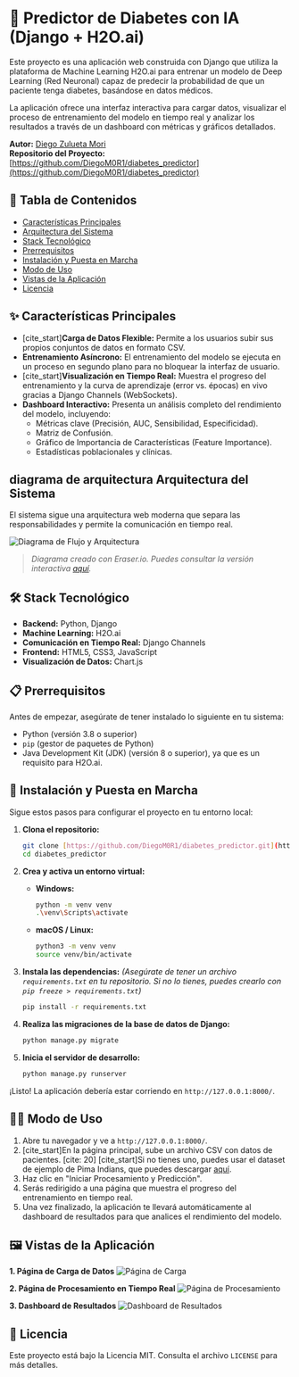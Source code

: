 # 🧠 Predictor de Diabetes con IA (Django + H2O.ai)

Este proyecto es una aplicación web construida con Django que utiliza la plataforma de Machine Learning H2O.ai para entrenar un modelo de Deep Learning (Red Neuronal) capaz de predecir la probabilidad de que un paciente tenga diabetes, basándose en datos médicos.

La aplicación ofrece una interfaz interactiva para cargar datos, visualizar el proceso de entrenamiento del modelo en tiempo real y analizar los resultados a través de un dashboard con métricas y gráficos detallados.

**Autor:** [Diego Zulueta Mori](https://github.com/DiegoM0R1) <br>
**Repositorio del Proyecto:** [https://github.com/DiegoM0R1/diabetes_predictor](https://github.com/DiegoM0R1/diabetes_predictor)

## 📜 Tabla de Contenidos
- [Características Principales](#-características-principales)
- [Arquitectura del Sistema](#-arquitectura-del-sistema)
- [Stack Tecnológico](#-stack-tecnológico)
- [Prerrequisitos](#-prerrequisitos)
- [Instalación y Puesta en Marcha](#-instalación-y-puesta-en-marcha)
- [Modo de Uso](#-modo-de-uso)
- [Vistas de la Aplicación](#-vistas-de-la-aplicación)
- [Licencia](#-licencia)

## ✨ Características Principales

* [cite_start]**Carga de Datos Flexible:** Permite a los usuarios subir sus propios conjuntos de datos en formato CSV. 
* **Entrenamiento Asíncrono:** El entrenamiento del modelo se ejecuta en un proceso en segundo plano para no bloquear la interfaz de usuario.
* [cite_start]**Visualización en Tiempo Real:** Muestra el progreso del entrenamiento y la curva de aprendizaje (error vs. épocas) en vivo gracias a Django Channels (WebSockets). 
* **Dashboard Interactivo:** Presenta un análisis completo del rendimiento del modelo, incluyendo:
    * Métricas clave (Precisión, AUC, Sensibilidad, Especificidad).
    * Matriz de Confusión.
    * Gráfico de Importancia de Características (Feature Importance).
    * Estadísticas poblacionales y clínicas.

##  diagrama de arquitectura Arquitectura del Sistema

El sistema sigue una arquitectura web moderna que separa las responsabilidades y permite la comunicación en tiempo real.

![Diagrama de Flujo y Arquitectura](https://i.imgur.com/eB3t9sY.png)

> *Diagrama creado con Eraser.io. Puedes consultar la versión interactiva [aquí](https://app.eraser.io/workspace/PR6ZvdDFD3uYdrNKkLrL).*

## 🛠️ Stack Tecnológico

* **Backend:** Python, Django
* **Machine Learning:** H2O.ai
* **Comunicación en Tiempo Real:** Django Channels
* **Frontend:** HTML5, CSS3, JavaScript
* **Visualización de Datos:** Chart.js

## 📋 Prerrequisitos

Antes de empezar, asegúrate de tener instalado lo siguiente en tu sistema:
* Python (versión 3.8 o superior)
* `pip` (gestor de paquetes de Python)
* Java Development Kit (JDK) (versión 8 o superior), ya que es un requisito para H2O.ai.

## 🚀 Instalación y Puesta en Marcha

Sigue estos pasos para configurar el proyecto en tu entorno local:

1.  **Clona el repositorio:**
    ```bash
    git clone [https://github.com/DiegoM0R1/diabetes_predictor.git](https://github.com/DiegoM0R1/diabetes_predictor.git)
    cd diabetes_predictor
    ```

2.  **Crea y activa un entorno virtual:**
    * **Windows:**
        ```bash
        python -m venv venv
        .\venv\Scripts\activate
        ```
    * **macOS / Linux:**
        ```bash
        python3 -m venv venv
        source venv/bin/activate
        ```

3.  **Instala las dependencias:**
    *(Asegúrate de tener un archivo `requirements.txt` en tu repositorio. Si no lo tienes, puedes crearlo con `pip freeze > requirements.txt`)*
    ```bash
    pip install -r requirements.txt
    ```

4.  **Realiza las migraciones de la base de datos de Django:**
    ```bash
    python manage.py migrate
    ```

5.  **Inicia el servidor de desarrollo:**
    ```bash
    python manage.py runserver
    ```

¡Listo! La aplicación debería estar corriendo en `http://127.0.0.1:8000/`.

## 👩‍💻 Modo de Uso

1.  Abre tu navegador y ve a `http://127.0.0.1:8000/`.
2.  [cite_start]En la página principal, sube un archivo CSV con datos de pacientes. [cite: 20] [cite_start]Si no tienes uno, puedes usar el dataset de ejemplo de Pima Indians, que puedes descargar [aquí](https://raw.githubusercontent.com/plotly/datasets/master/diabetes.csv). 
3.  Haz clic en "Iniciar Procesamiento y Predicción".
4.  Serás redirigido a una página que muestra el progreso del entrenamiento en tiempo real.
5.  Una vez finalizado, la aplicación te llevará automáticamente al dashboard de resultados para que analices el rendimiento del modelo.

## 🖼️ Vistas de la Aplicación

**1. Página de Carga de Datos**
![Página de Carga](https://i.imgur.com/rXo2VlR.png)

**2. Página de Procesamiento en Tiempo Real**
![Página de Procesamiento](https://i.imgur.com/2sY2T0G.png)

**3. Dashboard de Resultados**
![Dashboard de Resultados](https://imgur.com/pwzd3r9)


## 📄 Licencia

Este proyecto está bajo la Licencia MIT. Consulta el archivo `LICENSE` para más detalles.
